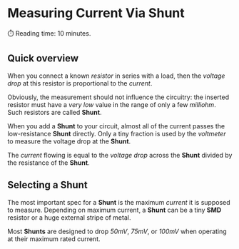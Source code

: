 # Measuring Current Via Shunt
:stopwatch: Reading time: 10 minutes.

## Quick overview
When you connect a known *resistor* in series with a load, then the *voltage drop* at this resistor is proportional to the *current*.

Obviously, the measurement should not influence the circuitry: the inserted resistor must have a *very low* value in the range of only a few *milliohm*. Such resistors are called **Shunt**.

When you add a **Shunt** to your circuit, almost all of the current passes the low-resistance **Shunt** directly. Only a tiny fraction is used by the *voltmeter* to measure the voltage drop at the **Shunt**. 

The *current* flowing is equal to the *voltage drop* across the **Shunt** divided by the resistance of the **Shunt**.

## Selecting a Shunt

The most important spec for a **Shunt** is the maximum *current* it is supposed to measure. Depending on maximum current, a **Shunt** can be a tiny **SMD** resistor or a huge external stripe of metal. 

Most **Shunts** are designed to drop *50mV*, *75mV*, or *100mV* when operating at their maximum rated current.



